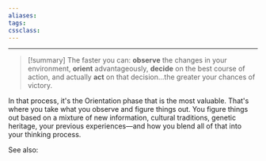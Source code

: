 ```yaml
---
aliases:
tags: 
cssclass:
---
```

---
> 

> [!summary]
> The faster you can: **observe** the changes in your environment, **orient** advantageously, **decide** on the best course of action, and actually **act** on that decision...the greater your chances of victory. 




In that process, it's the Orientation phase that is the most valuable. That's where you take what you observe and figure things out. You figure things out based on a mixture of new information, cultural traditions, genetic heritage, your previous experiences—and how you blend all of that into your thinking process.

See also:
